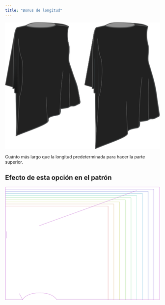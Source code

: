 ```yaml
---
title: "Bonus de longitud"
---
```


![Bonus de longitud](lengthbonus.svg)

Cuánto más largo que la longitud predeterminada para hacer la parte superior.

## Efecto de esta opción en el patrón

![Esta imagen muestra el efecto de esta opción superponiendo varias variantes que tienen un valor diferente para esta opción](tamiko_lengthbonus_sample.svg "Efecto de esta opción en el patrón")

